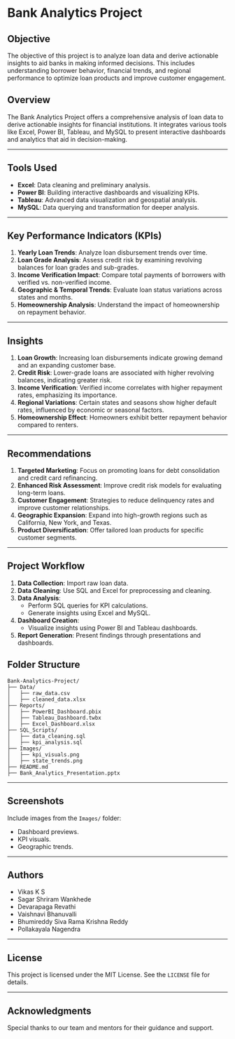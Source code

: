 # Bank Analytics Project

## Objective
The objective of this project is to analyze loan data and derive actionable insights to aid banks in making informed decisions. This includes understanding borrower behavior, financial trends, and regional performance to optimize loan products and improve customer engagement.


## Overview
The Bank Analytics Project offers a comprehensive analysis of loan data to derive actionable insights for financial institutions. It integrates various tools like Excel, Power BI, Tableau, and MySQL to present interactive dashboards and analytics that aid in decision-making.

---

## Tools Used
- **Excel**: Data cleaning and preliminary analysis.
- **Power BI**: Building interactive dashboards and visualizing KPIs.
- **Tableau**: Advanced data visualization and geospatial analysis.
- **MySQL**: Data querying and transformation for deeper analysis.

---

## Key Performance Indicators (KPIs)
1. **Yearly Loan Trends**: Analyze loan disbursement trends over time.
2. **Loan Grade Analysis**: Assess credit risk by examining revolving balances for loan grades and sub-grades.
3. **Income Verification Impact**: Compare total payments of borrowers with verified vs. non-verified income.
4. **Geographic & Temporal Trends**: Evaluate loan status variations across states and months.
5. **Homeownership Analysis**: Understand the impact of homeownership on repayment behavior.

---

## Insights
1. **Loan Growth**: Increasing loan disbursements indicate growing demand and an expanding customer base.
2. **Credit Risk**: Lower-grade loans are associated with higher revolving balances, indicating greater risk.
3. **Income Verification**: Verified income correlates with higher repayment rates, emphasizing its importance.
4. **Regional Variations**: Certain states and seasons show higher default rates, influenced by economic or seasonal factors.
5. **Homeownership Effect**: Homeowners exhibit better repayment behavior compared to renters.

---

## Recommendations
1. **Targeted Marketing**: Focus on promoting loans for debt consolidation and credit card refinancing.
2. **Enhanced Risk Assessment**: Improve credit risk models for evaluating long-term loans.
3. **Customer Engagement**: Strategies to reduce delinquency rates and improve customer relationships.
4. **Geographic Expansion**: Expand into high-growth regions such as California, New York, and Texas.
5. **Product Diversification**: Offer tailored loan products for specific customer segments.

---

## Project Workflow
1. **Data Collection**: Import raw loan data.
2. **Data Cleaning**: Use SQL and Excel for preprocessing and cleaning.
3. **Data Analysis**:
   - Perform SQL queries for KPI calculations.
   - Generate insights using Excel and MySQL.
4. **Dashboard Creation**:
   - Visualize insights using Power BI and Tableau dashboards.
5. **Report Generation**: Present findings through presentations and dashboards.
 
## Folder Structure
```plaintext
Bank-Analytics-Project/
├── Data/
│   ├── raw_data.csv
│   ├── cleaned_data.xlsx
├── Reports/
│   ├── PowerBI_Dashboard.pbix
│   ├── Tableau_Dashboard.twbx
│   ├── Excel_Dashboard.xlsx
├── SQL_Scripts/
│   ├── data_cleaning.sql
│   ├── kpi_analysis.sql
├── Images/
│   ├── kpi_visuals.png
│   ├── state_trends.png
├── README.md
├── Bank_Analytics_Presentation.pptx
```

---

## Screenshots
Include images from the `Images/` folder:
- Dashboard previews.
- KPI visuals.
- Geographic trends.

---

## Authors
- Vikas K S
- Sagar Shriram Wankhede
- Devarapaga Revathi
- Vaishnavi Bhanuvalli
- Bhumireddy Siva Rama Krishna Reddy
- Pollakayala Nagendra

---

## License
This project is licensed under the MIT License. See the `LICENSE` file for details.

---

## Acknowledgments
Special thanks to our team and mentors for their guidance and support.
